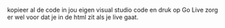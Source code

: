 kopieer al de code in jou eigen visual studio code en druk op Go Live zorg er wel voor dat je in de html zit als je live gaat.
